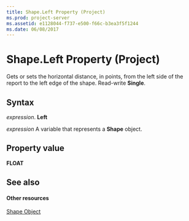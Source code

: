 ```yaml
---
title: Shape.Left Property (Project)
ms.prod: project-server
ms.assetid: e1128044-f737-e500-f66c-b3ea3f5f1244
ms.date: 06/08/2017
---
```



# Shape.Left Property (Project)
Gets or sets the horizontal distance, in points, from the left side of the report to the left edge of the shape. Read-write  **Single**.

## Syntax

 _expression_. **Left**

 _expression_ A variable that represents a **Shape** object.


## Property value

 **FLOAT**


## See also


#### Other resources


[Shape Object](Project.shape.md)

